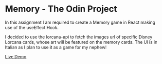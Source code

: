 # **Memory - The Odin Project**

In this assignment I am required to create a Memory game in React making use of the useEffect Hook.

I decided to use the lorcana-api to fetch the images url of specific Disney Lorcana cards, whose art will be featured on the memory cards. The UI is in Italian as I plan to use it as a game for my nephew!

[Live Demo](https://gregor-f-disney-memory.netlify.app/)
